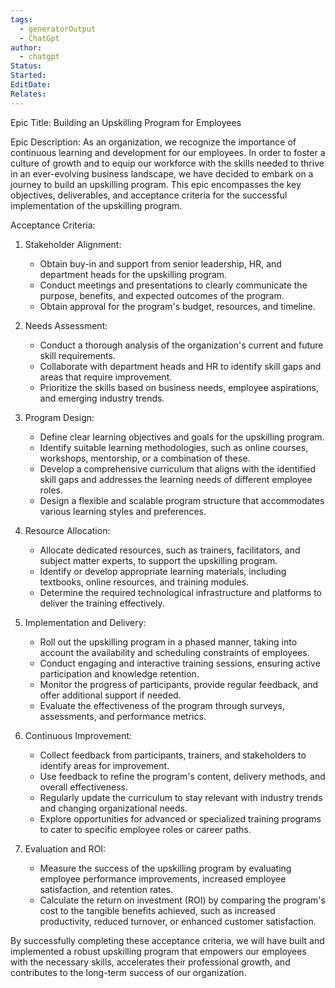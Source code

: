 ```yaml
---
tags:
  - generatorOutput
  - ChatGpt
author:
  - chatgpt
Status: 
Started: 
EditDate: 
Relates:
---
```

Epic Title: Building an Upskilling Program for Employees

Epic Description:
As an organization, we recognize the importance of continuous learning and development for our employees. In order to foster a culture of growth and to equip our workforce with the skills needed to thrive in an ever-evolving business landscape, we have decided to embark on a journey to build an upskilling program. This epic encompasses the key objectives, deliverables, and acceptance criteria for the successful implementation of the upskilling program.

Acceptance Criteria:
1. Stakeholder Alignment:
   - Obtain buy-in and support from senior leadership, HR, and department heads for the upskilling program.
   - Conduct meetings and presentations to clearly communicate the purpose, benefits, and expected outcomes of the program.
   - Obtain approval for the program's budget, resources, and timeline.

2. Needs Assessment:
   - Conduct a thorough analysis of the organization's current and future skill requirements.
   - Collaborate with department heads and HR to identify skill gaps and areas that require improvement.
   - Prioritize the skills based on business needs, employee aspirations, and emerging industry trends.

3. Program Design:
   - Define clear learning objectives and goals for the upskilling program.
   - Identify suitable learning methodologies, such as online courses, workshops, mentorship, or a combination of these.
   - Develop a comprehensive curriculum that aligns with the identified skill gaps and addresses the learning needs of different employee roles.
   - Design a flexible and scalable program structure that accommodates various learning styles and preferences.

4. Resource Allocation:
   - Allocate dedicated resources, such as trainers, facilitators, and subject matter experts, to support the upskilling program.
   - Identify or develop appropriate learning materials, including textbooks, online resources, and training modules.
   - Determine the required technological infrastructure and platforms to deliver the training effectively.

5. Implementation and Delivery:
   - Roll out the upskilling program in a phased manner, taking into account the availability and scheduling constraints of employees.
   - Conduct engaging and interactive training sessions, ensuring active participation and knowledge retention.
   - Monitor the progress of participants, provide regular feedback, and offer additional support if needed.
   - Evaluate the effectiveness of the program through surveys, assessments, and performance metrics.

6. Continuous Improvement:
   - Collect feedback from participants, trainers, and stakeholders to identify areas for improvement.
   - Use feedback to refine the program's content, delivery methods, and overall effectiveness.
   - Regularly update the curriculum to stay relevant with industry trends and changing organizational needs.
   - Explore opportunities for advanced or specialized training programs to cater to specific employee roles or career paths.

7. Evaluation and ROI:
   - Measure the success of the upskilling program by evaluating employee performance improvements, increased employee satisfaction, and retention rates.
   - Calculate the return on investment (ROI) by comparing the program's cost to the tangible benefits achieved, such as increased productivity, reduced turnover, or enhanced customer satisfaction.

By successfully completing these acceptance criteria, we will have built and implemented a robust upskilling program that empowers our employees with the necessary skills, accelerates their professional growth, and contributes to the long-term success of our organization.